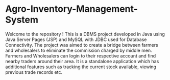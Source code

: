 # Agro-Inventory-Management-System
Welcome to the repository !  This is a DBMS project developed in Java using Java Server Pages (JSP) and MySQL with JDBC used for Database Connectivity. The project was aimed to create a bridge between farmers and wholesalers to eliminate the commission charged by middle men. Farmers and Wholesalers can login to their respective account and find nearby traders around their area. It is a standalone application which has additional features such as tracking the current stock available, viewing previous trade records etc.
